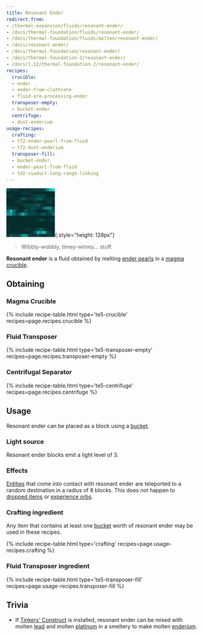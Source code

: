 ```yaml
---
title: Resonant Ender
redirect_from:
- /thermal-expansion/fluids/resonant-ender/
- /docs/thermal-foundation/fluids/resonant-ender/
- /docs/thermal-foundation/fluids/molten/resonant-ender/
- /docs/resonant-ender/
- /docs/thermal-foundation/resonant-ender/
- /docs/thermal-foundation-2/resonant-ender/
- /docs/1.12/thermal-foundation-2/resonant-ender/
recipes:
  crucible:
  - ender
  - ender-from-clathrate
  - fluid-ore-processing-ender
  transposer-empty:
  - bucket-ender
  centrifuge:
  - dust-enderium
usage-recipes:
  crafting:
  - tf2-ender-pearl-from-fluid
  - tf2-dust-enderium
  transposer-fill:
  - bucket-ender
  - ender-pearl-from-fluid
  - td2-viaduct-long-range-linking
---
```


![Resonant ender](/assets/images/thermal-foundation-2/resonant-ender.gif){:style="height: 128px"}

> Wibbly-wobbly, timey-wimey... stuff.


**Resonant ender** is a fluid obtained by melting [ender
pearls](https://minecraft.gamepedia.com/Ender_Pearl) in a [magma
crucible](/docs/1.12/thermal-expansion/magma-crucible/).


Obtaining
---------

### Magma Crucible
{% include recipe-table.html type='te5-crucible' recipes=page.recipes.crucible %}

### Fluid Transposer
{% include recipe-table.html type='te5-transposer-empty' recipes=page.recipes.transposer-empty %}

### Centrifugal Separator
{% include recipe-table.html type='te5-centrifuge' recipes=page.recipes.centrifuge %}


Usage
-----

Resonant ender can be placed as a block using a
[bucket](https://minecraft.gamepedia.com/Bucket).

### Light source
Resonant ender blocks emit a light level of 3.

### Effects
[Entities](https://minecraft.gamepedia.com/Entity) that come into contact with
resonant ender are teleported to a random destination in a radius of 8 blocks.
This does not happen to [dropped
items](https://minecraft.gamepedia.com/Item_(entity)) or [experience
orbs](https://minecraft.gamepedia.com/Experience).

### Crafting ingredient
Any item that contains at least one
[bucket](https://minecraft.gamepedia.com/Bucket) worth of resonant ender may be
used in these recipes.

{% include recipe-table.html type='crafting' recipes=page.usage-recipes.crafting %}

### Fluid Transposer ingredient
{% include recipe-table.html type='te5-transposer-fill' recipes=page.usage-recipes.transposer-fill %}


Trivia
------

* If [Tinkers'
  Construct](https://minecraft.curseforge.com/projects/tinkers-construct) is
  installed, resonant ender can be mixed with molten [lead](/docs/1.12/thermal-foundation/lead-ingot/)
  and molten [platinum](/docs/1.12/thermal-foundation/platinum-ingot/) in a smeltery to make molten
  [enderium](/docs/1.12/thermal-foundation/enderium-ingot/).
